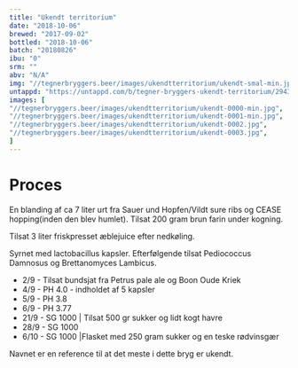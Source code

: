 ```yaml
---
title: "Ukendt territorium"
date: "2018-10-06"
brewed: "2017-09-02"
bottled: "2018-10-06"
batch: "20180826"
ibu: "0"
srm: ""
abv: "N/A"
img: "//tegnerbryggers.beer/images/ukendtterritorium/ukendt-smal-min.jpg"
untappd: "https://untappd.com/b/tegner-bryggers-ukendt-territorium/2943613"
images: [
"//tegnerbryggers.beer/images/ukendtterritorium/ukendt-0000-min.jpg",
"//tegnerbryggers.beer/images/ukendtterritorium/ukendt-0001-min.jpg",
"//tegnerbryggers.beer/images/ukendtterritorium/ukendt-0002.jpg",
"//tegnerbryggers.beer/images/ukendtterritorium/ukendt-0003.jpg",
]
---
```


# Proces

En blanding af ca 7 liter urt fra Sauer und Hopfen/Vildt sure ribs og CEASE hopping(inden den blev humlet). Tilsat 200 gram brun farin under kogning.

Tilsat 3 liter friskpresset æblejuice efter nedkøling.

Syrnet med lactobacillus kapsler. Efterfølgende tilsat Pediococcus Damnosus og Brettanomyces Lambicus.

* 2/9 - Tilsat bundsjat fra Petrus pale ale og Boon Oude Kriek
* 4/9 - PH 4.0 - indholdet af 5 kapsler
* 5/9 - PH 3.8
* 6/9  - PH 3.77
* 21/9 - SG 1000 | Tilsat 500 gr sukker og lidt kogt havre
* 28/9 - SG 1000
* 6/10 - SG 1000 |Flasket med 250 gram sukker og en teske rødvinsgær

Navnet er en reference til at det meste i dette bryg er ukendt.
